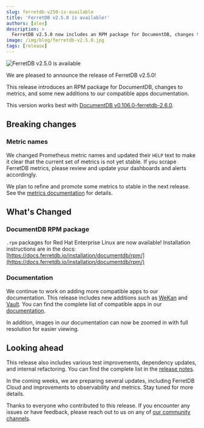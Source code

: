 ```yaml
---
slug: ferretdb-v250-is-available
title: 'FerretDB v2.5.0 is available!'
authors: [alex]
description: >
  FerretDB v2.5.0 now includes an RPM package for DocumentDB, changes to metric names, and new additions to our compatible apps documentation.
image: /img/blog/ferretdb-v2.5.0.jpg
tags: [release]
---
```


![FerretDB v2.5.0 is available](/img/blog/ferretdb-v2.5.0.jpg)

We are pleased to announce the release of FerretDB v2.5.0!

<!--truncate-->

This release introduces an RPM package for DocumentDB, changes to metrics, and some new additions to our compatible apps documentation.

This version works best with [DocumentDB v0.106.0-ferretdb-2.6.0](https://github.com/FerretDB/documentdb/releases/tag/v0.106.0-ferretdb-2.5.0).

## Breaking changes

### Metric names

We changed Prometheus metric names and updated their `HELP` text to make it clear that the current set of metrics is not yet stable.
If you scrape FerretDB metrics, please review and update your dashboards and alerts accordingly.

We plan to refine and promote some metrics to stable in the next release.
See the [metrics documentation](https://docs.ferretdb.io/configuration/observability/#metrics) for details.

## What's Changed

### DocumentDB RPM package

`.rpm` packages for Red Hat Enterprise Linux are now available!
Installation instructions are in the docs:
[https://docs.ferretdb.io/installation/documentdb/rpm/](https://docs.ferretdb.io/installation/documentdb/rpm/)

### Documentation

We continue to work on adding more compatible apps to our documentation.
This release includes new additions such as [WeKan](https://wekan.github.io/) and [Vault](https://www.vaultproject.io/).
You can find the complete list of compatible apps in our [documentation](https://docs.ferretdb.io/compatible-apps/).

In addition, images in our documentation can now be zoomed in with full resolution for easier viewing.

## Looking ahead

This release also includes various test improvements, dependency updates, and internal refactoring.
You can find the complete list in the [release notes](https://github.com/FerretDB/FerretDB/releases/tag/v2.5.0).

In the coming weeks, we are preparing several updates, including FerretDB Cloud and improvements to observability and metrics.
Stay tuned for more details.

Thanks to everyone who contributed to this release.
If you encounter any issues or have feedback, please reach out to us on any of [our community channels](https://docs.ferretdb.io/#community).
